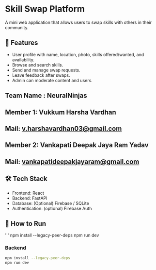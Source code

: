 # Skill Swap Platform

A mini web application that allows users to swap skills with others in their community.

## 🚀 Features

- User profile with name, location, photo, skills offered/wanted, and availability.
- Browse and search skills.
- Send and manage swap requests.
- Leave feedback after swaps.
- Admin can moderate content and users.

## Team Name : NeuralNinjas
## Member 1: Vukkum Harsha Vardhan
## Mail: v.harshavardhan03@gmail.com
## Member 2: Vankapati Deepak Jaya Ram Yadav
## Mail: vankapatideepakjayaram@gmail.com

## 🛠️ Tech Stack

- Frontend: React
- Backend: FastAPI
- Database: (Optional) Firebase / SQLite
- Authentication: (optional) Firebase Auth

## 🧪 How to Run
'''
npm install --legacy-peer-deps
npm run dev

### Backend
```bash
npm install --legacy-peer-deps
npm run dev


